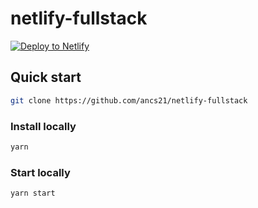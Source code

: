 # netlify-fullstack

[![Deploy to Netlify](https://www.netlify.com/img/deploy/button.svg)](https://app.netlify.com/start/deploy?repository=https://github.com/ancs21/netlify-fullstack)

## Quick start

```bash
git clone https://github.com/ancs21/netlify-fullstack
```

### Install locally

```bash
yarn
```

### Start locally

```bash
yarn start
```

